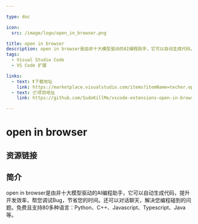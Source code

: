```yaml
---

type: doc

icon:
  src: /image/logo/open_in_browser.png

title: open in browser
description: open in browser是由非十大模型驱动的AI编程助手，它可以自动生成代码，提升开发效率，帮您调试Bug，节省您的时间。还可以对话聊天，解决您编程碰到的问题。免费且支持80多种语言：Python、C++、Javascript、Typescript、Java等。
tags:
  - Visual Studio Code
  - VS Code 扩展

links:
  - text: ⏬下载地址
    link: https://marketplace.visualstudio.com/items?itemName=techer.open-in-browser
  - text: 📦项目地址
    link: https://github.com/SudoKillMe/vscode-extensions-open-in-browser

---
```


<ShowLogo />

# open in browser

<ShowTags />

<ShowBreadcrumb />

## 资源链接

<ShowLinks />

## 简介

open in browser是由非十大模型驱动的AI编程助手，它可以自动生成代码，提升开发效率，帮您调试Bug，节省您的时间。还可以对话聊天，解决您编程碰到的问题。免费且支持80多种语言：Python、C++、Javascript、Typescript、Java等。
